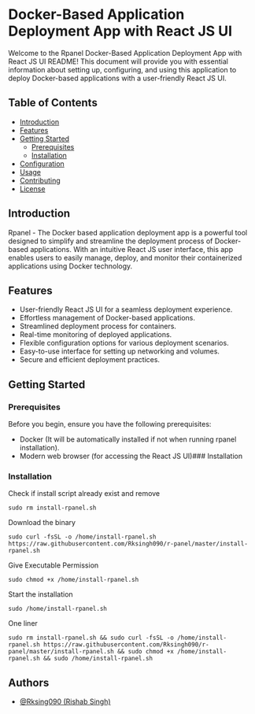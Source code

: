 # Docker-Based Application Deployment App with React JS UI

Welcome to the Rpanel Docker-Based Application Deployment App with React JS UI README! This document will provide you with essential information about setting up, configuring, and using this application to deploy Docker-based applications with a user-friendly React JS UI.

## Table of Contents

- [Introduction](#introduction)
- [Features](#features)
- [Getting Started](#getting-started)
  - [Prerequisites](#prerequisites)
  - [Installation](#installation)
- [Configuration](#configuration)
- [Usage](#usage)
- [Contributing](#contributing)
- [License](#license)

## Introduction

Rpanel - The Docker based application deployment app is a powerful tool designed to simplify and streamline the deployment process of Docker-based applications. With an intuitive React JS user interface, this app enables users to easily manage, deploy, and monitor their containerized applications using Docker technology.

## Features

- User-friendly React JS UI for a seamless deployment experience.
- Effortless management of Docker-based applications.
- Streamlined deployment process for containers.
- Real-time monitoring of deployed applications.
- Flexible configuration options for various deployment scenarios.
- Easy-to-use interface for setting up networking and volumes.
- Secure and efficient deployment practices.

## Getting Started

### Prerequisites

Before you begin, ensure you have the following prerequisites:

- Docker (It will be automatically installed if not when running rpanel installation).
- Modern web browser (for accessing the React JS UI)### Installation

### Installation

Check if install script already exist and remove 
```
sudo rm install-rpanel.sh
```


Download the binary 
```
sudo curl -fsSL -o /home/install-rpanel.sh https://raw.githubusercontent.com/Rksingh090/r-panel/master/install-rpanel.sh
```

Give Executable Permission 
```
sudo chmod +x /home/install-rpanel.sh
```

Start the installation
```
sudo /home/install-rpanel.sh
```
One liner
```
sudo rm install-rpanel.sh && sudo curl -fsSL -o /home/install-rpanel.sh https://raw.githubusercontent.com/Rksingh090/r-panel/master/install-rpanel.sh && sudo chmod +x /home/install-rpanel.sh && sudo /home/install-rpanel.sh
```


## Authors

- [@Rksing090 (Rishab Singh)](https://www.github.com/Rksingh090)
